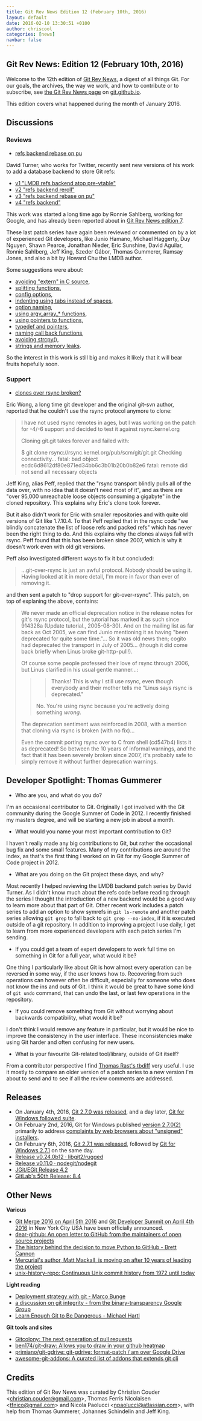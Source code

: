 ```yaml
---
title: Git Rev News Edition 12 (February 10th, 2016)
layout: default
date: 2016-02-10 13:30:51 +0100
author: chriscool
categories: [news]
navbar: false
---
```


## Git Rev News: Edition 12 (February 10th, 2016)

Welcome to the 12th edition of [Git Rev News](https://git.github.io/rev_news/rev_news/),
a digest of all things Git. For our goals, the archives, the way we work, and how to contribute or to
subscribe, see [the Git Rev News page](https://git.github.io/rev_news/rev_news/) on [git.github.io](https://git.github.io).

This edition covers what happened during the month of January 2016.

## Discussions

<!---
### General
-->

### Reviews

* [refs backend rebase on pu](http://thread.gmane.org/gmane.comp.version-control.git/284036/)

David Turner, who works for Twitter, recently sent new versions of his
work to add a database backend to store Git refs:

- [v1 "LMDB refs backend atop pre-vtable"](http://thread.gmane.org/gmane.comp.version-control.git/281925/)
- [v2 "refs backend reroll"](http://thread.gmane.org/gmane.comp.version-control.git/283739/)
- [v3 "refs backend rebase on pu"](http://thread.gmane.org/gmane.comp.version-control.git/284036/)
- [v4 "refs backend"](http://thread.gmane.org/gmane.comp.version-control.git/285604/)

This work was started a long time ago by Ronnie Sahlberg, working for
Google, and has already been reported about in
[Git Rev News edition 7](https://git.github.io/rev_news/2015/09/09/edition-7/).

These last patch series have again been reviewed or commented on by a
lot of experienced Git developers, like Junio Hamano, Michael
Haggerty, Duy Nguyen, Shawn Pearce, Jonathan Nieder, Eric Sunshine,
David Aguilar, Ronnie Sahlberg, Jeff King, Szeder Gábor, Thomas
Gummerer, Ramsay Jones, and also a bit by Howard Chu the LMDB author.

Some suggestions were about:

- [avoiding "extern" in C source](http://thread.gmane.org/gmane.comp.version-control.git/282020),
- [splitting functions](http://thread.gmane.org/gmane.comp.version-control.git/282924),
- [config options](http://thread.gmane.org/gmane.comp.version-control.git/281925),
- [indenting using tabs instead of spaces](http://thread.gmane.org/gmane.comp.version-control.git/281925),
- [option naming](http://thread.gmane.org/gmane.comp.version-control.git/282934),
- [using argv_array_* functions](http://thread.gmane.org/gmane.comp.version-control.git/282952),
- [using pointers to functions](http://thread.gmane.org/gmane.comp.version-control.git/282923),
- [typedef and pointers](http://thread.gmane.org/gmane.comp.version-control.git/282699),
- [naming call back functions](http://thread.gmane.org/gmane.comp.version-control.git/283936),
- [avoiding strcpy()](http://thread.gmane.org/gmane.comp.version-control.git/284091),
- [strings and memory leaks](http://thread.gmane.org/gmane.comp.version-control.git/284170).

So the interest in this work is still big and makes it likely that it
will bear fruits hopefully soon.

### Support

* [clones over rsync broken?](http://thread.gmane.org/gmane.comp.version-control.git/285099/)

Eric Wong, a long time git developer and the original git-svn author,
reported that he couldn't use the rsync protocol anymore to clone:

> I have not used rsync remotes in ages, but I was working on the
> patch for -4/-6 support and decided to test it against rsync.kernel.org
> 
> Cloning git.git takes forever and failed with:
> 
> $ git clone rsync://rsync.kernel.org/pub/scm/git/git.git
> Checking connectivity... fatal: bad object ecdc6d8612df80e871ed34bb6c3b01b20b0b82e6
> fatal: remote did not send all necessary objects

Jeff King, alias Peff, replied that the "rsync transport blindly pulls
all of the data over, with no idea that it doesn't need most of it",
and as there are "over 95,000 unreachable loose objects consuming a
gigabyte" in the cloned repository. This explains why Eric's clone
took forever.

But it also didn't work for Eric with smaller repositories and with
quite old versions of Git like 1.7.10.4. To that Peff replied that in
the rsync code "we blindly concatenate the list of loose refs and
packed refs" which has never been the right thing to do. And this
explains why the clones always fail with rsync. Peff found that this
has been broken since 2007, which is why it doesn't work even with old
git versions.

Peff also investigated different ways to fix it but concluded:

> ...git-over-rsync is just an awful protocol. Nobody should be
> using it. Having looked at it in more detail, I'm more in favor than
> ever of removing it.

and then sent a patch to "drop support for git-over-rsync". This
patch, on top of explaning the above, contains:

> We never made an official deprecation notice in the release
> notes for git's rsync protocol, but the tutorial has marked
> it as such since 914328a (Update tutorial., 2005-08-30).
> And on the mailing list as far back as Oct 2005, we can find
> Junio mentioning it as having "been deprecated for quite
> some time."... So it was old news then; cogito had
> deprecated the transport in July of 2005... (though it did
> come back briefly when Linus broke git-http-pull!).
>
> Of course some people professed their love of rsync through
> 2006, but Linus clarified in his usual gentle manner...:
> 
> > > Thanks!  This is why I still use rsync, even though
> > > everybody and their mother tells me "Linus says rsync is
> > > deprecated."
> > 
> > No. You're using rsync because you're actively doing
> > something _wrong_.
> 
> The deprecation sentiment was reinforced in 2008, with a
> mention that cloning via rsync is broken (with no fix)...
> 
> Even the commit porting rsync over to C from shell (cd547b4)
> lists it as deprecated! So between the 10 years of informal
> warnings, and the fact that it has been severely broken
> since 2007, it's probably safe to simply remove it without
> further deprecation warnings.

## Developer Spotlight: Thomas Gummerer

* Who are you, and what do you do?

I'm an occasional contributor to Git. Originally I got involved with
the Git community during the Google Summer of Code in 2012. I recently
finished my masters degree, and will be starting a new job in about a
month.

* What would you name your most important contribution to Git?

I haven't really made any big contributions to Git, but rather the
occasional bug fix and some small features. Many of my contributions
are around the index, as that's the first thing I worked on in Git for
my Google Summer of Code project in 2012.

* What are you doing on the Git project these days, and why?

Most recently I helped reviewing the LMDB backend patch series by
David Turner. As I didn't know much about the refs code before reading
through the series I thought the introduction of a new backend would
be a good way to learn more about that part of Git. Other recent work
includes a patch series to add an option to show symrefs in `git
ls-remote` and another patch series allowing `git grep` to fall back
to `git grep --no-index`, if it is executed outside of a git
repository. In addition to improving a project I use daily, I get to
learn from more experienced developers with each patch series I'm
sending.

* If you could get a team of expert developers to work full time on
  something in Git for a full year, what would it be?

One thing I particularly like about Git is how almost every operation
can be reversed in some way, if the user knows how to. Recovering from
such operations can however often be difficult, especially for someone
who does not know the ins and outs of Git. I think it would be great
to have some kind of `git undo` command, that can undo the last, or
last few operations in the repository.

* If you could remove something from Git without worrying about
  backwards compatibility, what would it be?

I don't think I would remove any feature in particular, but it would
be nice to improve the consistency in the user interface. These
inconsistencies make using Git harder and often confusing for new
users.

* What is your favourite Git-related tool/library, outside of Git itself?

From a contributor perspective I find
[Thomas Rast's tbdiff](https://github.com/trast/tbdiff) very useful.
I use it mostly to compare an older version of a patch series to a new
version I'm about to send and to see if all the review comments are
addressed.


## Releases

* On January 4th, 2016, [Git 2.7.0 was released](http://article.gmane.org/gmane.linux.kernel/2118402), and a day later, [Git for Windows followed suite](http://article.gmane.org/gmane.comp.version-control.git/283383).
* On February 2nd, 2016, Git for Windows published [version 2.7.0(2)](http://article.gmane.org/gmane.comp.version-control.git/285282) primarily to address [complaints by web browsers about "unsigned" installers](https://github.com/git-for-windows/git/issues/592).
* On February 6th, 2016, [Git 2.7.1 was released](http://article.gmane.org/gmane.comp.version-control.git/285657), followed by [Git for Windows 2.7.1](http://article.gmane.org/gmane.comp.version-control.git/285699) on the same day.
* [Release v0.24.0b12 · libgit2/rugged](https://github.com/libgit2/rugged/releases/tag/v0.24.0b12)
* [Release v0.11.0 · nodegit/nodegit](https://github.com/nodegit/nodegit/releases/tag/v0.11.0)
* [JGit/EGit Release 4.2](http://dev.eclipse.org/mhonarc/lists/jgit-dev/msg03087.html)
* [GitLab's 50th Release: 8.4](https://about.gitlab.com/2016/01/22/gitlab-8-4-released/)

## Other News

__Various__

* [Git Merge 2016 on April 5th 2016](http://git-merge.com/) and [Git Developer Summit on April 4th 2016](http://thread.gmane.org/gmane.comp.version-control.git/285270) in New York City USA have been officially announced.
* [dear-github: An open letter to GitHub from the maintainers of open source projects](https://github.com/dear-github/dear-github)
* [The history behind the decision to move Python to GitHub - Brett Cannon](http://www.snarky.ca/the-history-behind-the-decision-to-move-python-to-github)
* [Mercurial's author, Matt Mackall, is moving on after 10 years of leading the project](https://www.mercurial-scm.org/wiki/mpm/transition)
* [unix-history-repo: Continuous Unix commit history from 1972 until today](https://github.com/dspinellis/unix-history-repo)

__Light reading__

* [Deployment strategy with git - Marco Bunge](http://www.marco-bunge.com/2016/01/26/deployment-strategy-with-git/)
* [a discussion on git integrity - from the binary-transparency Google Group](https://groups.google.com/forum/#!topic/binary-transparency/f-BI4o8HZW0)
* [Learn Enough Git to Be Dangerous - Michael Hartl](http://www.learnenough.com/git-tutorial)

__Git tools and sites__

* [Gitcolony: The next generation of pull requests](https://www.gitcolony.com/?ref=cmang)
* [ben174/git-draw: Allows you to draw in your github heatmap](https://github.com/ben174/git-draw)
* [primiano/git-gdrive: git-gdrive: format-patch / am over Google Drive](https://github.com/primiano/git-gdrive)
* [awesome-git-addons: A curated list of addons that extends git cli](https://github.com/stevemao/awesome-git-addons)

## Credits

This edition of Git Rev News was curated by Christian Couder &lt;<christian.couder@gmail.com>&gt;,
Thomas Ferris Nicolaisen &lt;<tfnico@gmail.com>&gt; and Nicola Paolucci &lt;<npaolucci@atlassian.com>&gt;,
with help from Thomas Gummerer, Johannes Schindelin and Jeff King.
